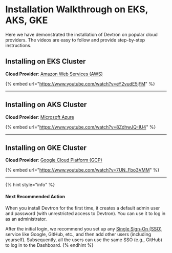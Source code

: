 # Installation Walkthrough on EKS, AKS, GKE

Here we have demonstrated the installation of Devtron on popular cloud providers. The videos are easy to follow and provide step-by-step instructions.

## Installing on EKS Cluster

**Cloud Provider**: [Amazon Web Services (AWS)](https://aws.amazon.com/)

{% embed url="https://www.youtube.com/watch?v=eY2vudE5jFM" %}

***

## Installing on AKS Cluster

**Cloud Provider**: [Microsoft Azure](https://azure.microsoft.com/)

{% embed url="https://www.youtube.com/watch?v=8ZdhwJQ-IU4" %}

***

## Installing on GKE Cluster

**Cloud Provider**: [Google Cloud Platform (GCP)](https://console.cloud.google.com/)

{% embed url="https://www.youtube.com/watch?v=7UN_Fbo3VMM" %}

***

{% hint style="info" %}
#### Next Recommended Action

When you install Devtron for the first time, it creates a default admin user and password (with unrestricted access to Devtron). You can use it to log in as an administrator.

After the initial login, we recommend you set up any [Single Sign-On (SSO)](../../user-guide/global-configurations/sso-login.md) service like Google, GitHub, etc., and then add other users (including yourself). Subsequently, all the users can use the same SSO (e.g., GitHub) to log in to the Dashboard.
{% endhint %}
